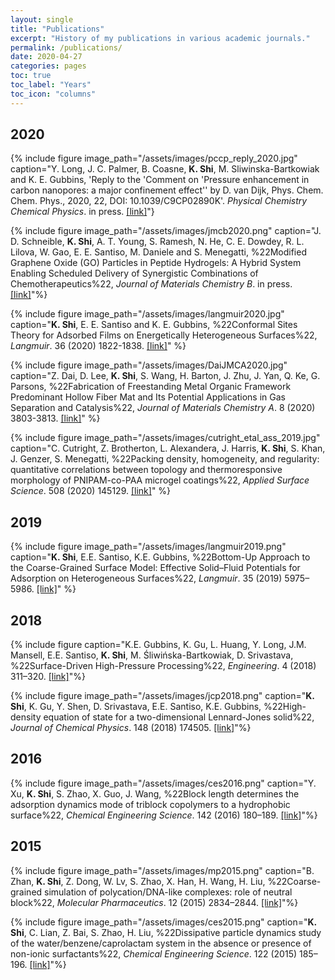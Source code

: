 ```yaml
---
layout: single
title: "Publications"
excerpt: "History of my publications in various academic journals."
permalink: /publications/
date: 2020-04-27
categories: pages
toc: true
toc_label: "Years"
toc_icon: "columns"
---
```

## 2020
{% include figure image_path="/assets/images/pccp_reply_2020.jpg" caption="Y. Long, J. C. Palmer, B. Coasne, **K. Shi**, M. Sliwinska-Bartkowiak and K. E. Gubbins, 'Reply to the 'Comment on 'Pressure enhancement in carbon nanopores: a major confinement effect'' by D. van Dijk, Phys. Chem. Chem. Phys., 2020, 22, DOI: 10.1039/C9CP02890K'. *Physical Chemistry Chemical Physics*. in press. [[link]](https://pubs-rsc-org.prox.lib.ncsu.edu/en/content/articlelanding/cp/2020/c9cp04289j#!divAbstract)"}

{% include figure image_path="/assets/images/jmcb2020.png" caption="J. D. Schneible, **K. Shi**, A. T. Young, S. Ramesh, N. He, C. E. Dowdey, R. L. Lilova, W. Gao, E. E. Santiso, M. Daniele and S. Menegatti, %22Modified Graphene Oxide (GO) Particles in Peptide Hydrogels: A Hybrid System Enabling Scheduled Delivery of Synergistic Combinations of Chemotherapeutics%22, *Journal of Materials Chemistry B*. in press. [[link]](https://pubs.rsc.org/en/content/articlehtml/2020/tb/d0tb00064g)"%}

{% include figure image_path="/assets/images/langmuir2020.jpg" caption="**K. Shi**, E. E. Santiso and K. E. Gubbins, %22Conformal Sites Theory for Adsorbed Films on Energetically Heterogeneous Surfaces%22, *Langmuir*. 36 (2020) 1822-1838. [[link]](https://pubs.acs.org/doi/abs/10.1021/acs.langmuir.9b03633)" %}

{% include figure image_path="/assets/images/DaiJMCA2020.jpg" caption="Z. Dai, D. Lee, **K. Shi**, S. Wang, H. Barton, J. Zhu, J. Yan, Q. Ke, G. Parsons, %22Fabrication of Freestanding Metal Organic Framework Predominant Hollow Fiber Mat and Its Potential Applications in Gas Separation and Catalysis%22, *Journal of Materials Chemistry A*. 8 (2020) 3803-3813. [[link]](https://pubs.rsc.org/en/content/articlehtml/2020/ta/c9ta11701f)" %}

{% include figure image_path="/assets/images/cutright_etal_ass_2019.jpg" caption="C. Cutright, Z. Brotherton, L. Alexandera, J. Harris, **K. Shi**, S. Khan, J. Genzer, S. Menegatti, %22Packing density, homogeneity, and regularity: quantitative correlations between topology and thermoresponsive morphology of PNIPAM-co-PAA microgel coatings%22, *Applied Surface Science*. 508 (2020) 145129. [[link]](https://www.sciencedirect.com/science/article/abs/pii/S0169433219339467)" %}

## 2019
{% include figure image_path="/assets/images/langmuir2019.png" caption="**K. Shi**, E.E. Santiso, K.E. Gubbins, %22Bottom-Up Approach to the Coarse-Grained Surface Model: Effective Solid–Fluid Potentials for Adsorption on Heterogeneous Surfaces%22, *Langmuir*. 35 (2019) 5975–5986. [[link]](https://pubs.acs.org/doi/10.1021/acs.langmuir.9b00440)" %}

## 2018
{% include figure caption="K.E. Gubbins, K. Gu, L. Huang, Y. Long, J.M. Mansell, E.E. Santiso, **K. Shi**, M. Śliwińska-Bartkowiak, D. Srivastava, %22Surface-Driven High-Pressure Processing%22, *Engineering*. 4 (2018) 311–320. [[link]](https://www.sciencedirect.com/science/article/pii/S2095809917308354)"%}

{% include figure image_path="/assets/images/jcp2018.png" caption="**K. Shi**, K. Gu, Y. Shen, D. Srivastava, E.E. Santiso, K.E. Gubbins, %22High-density equation of state for a two-dimensional Lennard-Jones solid%22, *Journal of Chemical Physics*. 148 (2018) 174505. [[link]](https://aip.scitation.org/doi/abs/10.1063/1.5029488)"%}

## 2016
{% include figure image_path="/assets/images/ces2016.png" caption="Y. Xu, **K. Shi**, S. Zhao, X. Guo, J. Wang, %22Block length determines the adsorption dynamics mode of triblock copolymers to a hydrophobic surface%22, *Chemical Engineering Science*. 142 (2016) 180–189. [[link]](https://www.sciencedirect.com/science/article/pii/S0009250915007708)"%}

## 2015
{% include figure image_path="/assets/images/mp2015.png" caption="B. Zhan, **K. Shi**, Z. Dong, W. Lv, S. Zhao, X. Han, H. Wang, H. Liu, %22Coarse-grained simulation of polycation/DNA-like complexes: role of neutral block%22, *Molecular Pharmaceutics*. 12 (2015) 2834–2844. [[link]](https://pubs.acs.org/doi/abs/10.1021/mp500861c)"%}

{% include figure image_path="/assets/images/ces2015.png" caption="**K. Shi**, C. Lian, Z. Bai, S. Zhao, H. Liu, %22Dissipative particle dynamics study of the water/benzene/caprolactam system in the absence or presence of non-ionic surfactants%22, *Chemical Engineering Science*. 122 (2015) 185–196. [[link]](https://www.sciencedirect.com/science/article/pii/S000925091400534X)"%}

